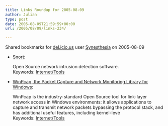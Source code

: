 ```yaml
---
title: Links Roundup for 2005-08-09
author: Julian
type: post
date: 2005-08-09T21:59:59+00:00
url: /2005/08/09/links-234/

---
```

Shared bookmarks for [del.icio.us][1] user  [Synesthesia][2] on 2005-08-09

  * [Snort][3]:
  
    Open Source network intrusion detection software.   
    Keywords: [Internet/Tools][4]
  * [WinPcap, the Packet Capture and Network Monitoring Library for Windows][5]:
  
    WinPcap is the industry-standard Open Source tool for link-layer network access in Windows environments: it allows applications to capture and transmit network packets bypassing the protocol stack, and has additional useful features, including kernel-leve   
    Keywords: [Internet/Tools][4]

 [1]: https://del.icio.us/
 [2]: https://del.icio.us/synesthesia
 [3]: https://www.snort.org/ "https://www.snort.org/"
 [4]: https://del.icio.us/synesthesia/Internet/Tools
 [5]: https://www.winpcap.org/ "https://www.winpcap.org/"